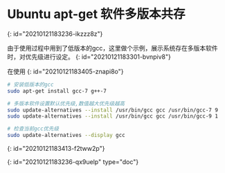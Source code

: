 # Ubuntu apt-get 软件多版本共存
{: id="20210121183236-ikzzz8z"}

由于使用过程中用到了低版本的gcc，这里做个示例，展示系统存在多版本软件时，对优先级进行设定。
{: id="20210121183301-bvnpiv8"}

在使用
{: id="20210121183405-znapi8o"}

```bash
# 安装低版本的gcc
sudo apt-get install gcc-7 g++-7

# 多版本软件设置默认优先级,数值越大优先级越高
sudo update-alternatives --install /usr/bin/gcc gcc /usr/bin/gcc-7 9
sudo update-alternatives --install /usr/bin/gcc gcc /usr/bin/gcc-9 1

# 检查当前gcc优先级
sudo update-alternatives --display gcc
```
{: id="20210121183413-f2tww2p"}


{: id="20210121183236-qx9uelp" type="doc"}
